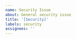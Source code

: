 ```yaml
---
name: Security Issue
about: General security issue
title: '[Security]'
labels: security
assignees: ''
---
```


<!--
If this is a critical security issue that needs to be addressed immediately, email security-911@anyscale.com
-->
